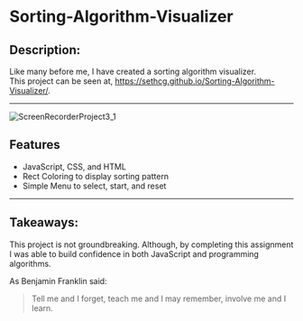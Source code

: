# Sorting-Algorithm-Visualizer

## Description:
Like many before me, I have created a sorting algorithm visualizer.\
This project can be seen at, https://sethcg.github.io/Sorting-Algorithm-Visualizer/.

----

![ScreenRecorderProject3_1](https://user-images.githubusercontent.com/8952745/120881479-4f8c5180-c59f-11eb-8840-4f7b81da4713.gif)

## Features
- JavaScript, CSS, and HTML
- Rect Coloring to display sorting pattern
- Simple Menu to select, start, and reset

----

## Takeaways:
This project is not groundbreaking. Although, by completing this assignment I was able to build confidence in both JavaScript and programming algorithms.


As Benjamin Franklin said:
> Tell me and I forget, teach me and I may remember, involve me and I learn.
